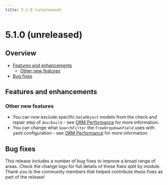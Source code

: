 ```yaml
---
title: 5.1.0 (unreleased)
---
```


# 5.1.0 (unreleased)

## Overview

- [Features and enhancements](#features-and-enhancements)
  - [Other new features](#other-features)
- [Bug fixes](#bug-fixes)

## Features and enhancements

### Other new features
- You can now exclude specific `DataObject` models from the check and repair step of `dev/build` - see [ORM Performance](/developer_guides/performance/orm/#skip-check-and-repair) for more information.
- You can change what `SearchFilter` the `TreeDropdownField` uses with yaml configuration - see [ORM Performance](/developer_guides/performance/orm/#treedropdownfield) for more information.

## Bug fixes

This release includes a number of bug fixes to improve a broad range of areas. Check the change logs for full details of these fixes split by module. Thank you to the community members that helped contribute these fixes as part of the release!

<!--- Changes below this line will be automatically regenerated -->

<!--- Changes above this line will be automatically regenerated -->
